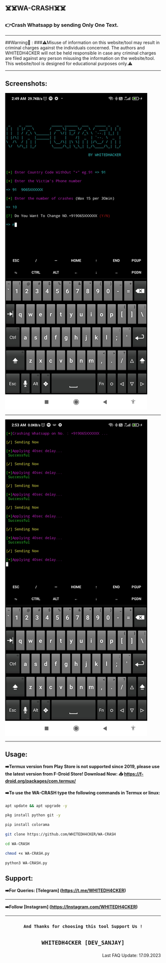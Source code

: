 ## ☠️☠️WA-CRASH☠️☠️

### 👉Crash Whatsapp by sending Only One Text.
***

##Warning🚨 :
   ###⚠️Misuse of information on this website/tool may result in criminal charges against the individuals concerned. The authors and WHITEDH4CKER will not be held responsible in case any criminal charges are filed against any person misusing the information on the website/tool. This website/tool is designed for educational purposes only.⚠️
   ***

## Screenshots:
![App Screenshot](https://github.com/WHITEDH4CKER/WA-CRASH/blob/main/Screenshots/Screenshot_1.jpg) 
***
![App Screenshot](https://github.com/WHITEDH4CKER/WA-CRASH/blob/main/Screenshots/Screenshot_2.jpg)
***
## Usage:
 **➡️Termux version from Play Store is not supported since 2019, please use the latest version from F-Droid Store!
Download Now: 📥 https://f-droid.org/packages/com.termux/**
   
#### ➡️To use the WA-CRASH type the following commands in Termux or linux:

```bash
apt update && apt upgrade -y
```
```bash
pkg install python git -y
```
```bash
pip install colorama
```
```bash
git clone https://github.com/WHITEDH4CKER/WA-CRASH
```
```bash
cd WA-CRASH
```
```bash
chmod +x WA-CRASH.py
```
```bash
python3 WA-CRASH.py
```
## Support: 
   **➡️For Queries: [Telegram] (https://t.me/WHITEDH4CKER)**
   ***
**➡️Follow [Instagram] (https://Instagram.com/WHITEDH4CKER)** 
 ***
### <p align="center">```And Thanks for choosing this tool Support Us !```

## <p align="center">```WHITEDH4CKER [DEV_SANJAY]```
<p align="right"> Last FAQ Update: 17.09.2023 </p>
